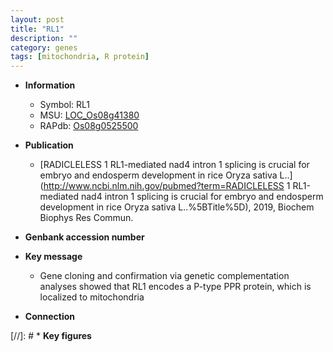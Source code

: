 ```yaml
---
layout: post
title: "RL1"
description: ""
category: genes
tags: [mitochondria, R protein]
---
```


* **Information**  
    + Symbol: RL1  
    + MSU: [LOC_Os08g41380](http://rice.plantbiology.msu.edu/cgi-bin/ORF_infopage.cgi?orf=LOC_Os08g41380)  
    + RAPdb: [Os08g0525500](http://rapdb.dna.affrc.go.jp/viewer/gbrowse_details/irgsp1?name=Os08g0525500)  

* **Publication**  
    + [RADICLELESS 1 RL1-mediated nad4 intron 1 splicing is crucial for embryo and endosperm development in rice Oryza sativa L..](http://www.ncbi.nlm.nih.gov/pubmed?term=RADICLELESS 1 RL1-mediated nad4 intron 1 splicing is crucial for embryo and endosperm development in rice Oryza sativa L..%5BTitle%5D), 2019, Biochem Biophys Res Commun.

* **Genbank accession number**  

* **Key message**  
    + Gene cloning and confirmation via genetic complementation analyses showed that RL1 encodes a P-type PPR protein, which is localized to mitochondria

* **Connection**  

[//]: # * **Key figures**  


